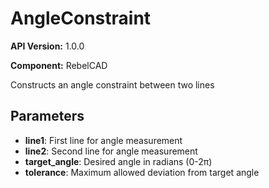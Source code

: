 # AngleConstraint

**API Version:** 1.0.0

**Component:** RebelCAD

Constructs an angle constraint between two lines

## Parameters

- **line1**: First line for angle measurement
- **line2**: Second line for angle measurement
- **target_angle**: Desired angle in radians (0-2π)
- **tolerance**: Maximum allowed deviation from target angle


